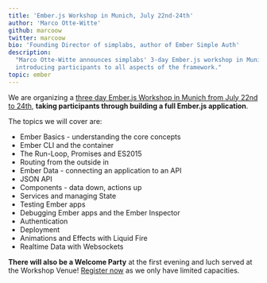 ```yaml
---
title: 'Ember.js Workshop in Munich, July 22nd-24th'
author: 'Marco Otte-Witte'
github: marcoow
twitter: marcoow
bio: 'Founding Director of simplabs, author of Ember Simple Auth'
description:
  "Marco Otte-Witte announces simplabs' 3-day Ember.js workshop in Munich,
  introducing participants to all aspects of the framework."
topic: ember
---
```


We are organizing a
[three day Ember.js Workshop in Munich from July 22nd to 24th](http://ember-workshop.simplabs.com),
**taking participants through building a full Ember.js application**.

<!--break-->

The topics we will cover are:

- Ember Basics - understanding the core concepts
- Ember CLI and the container
- The Run-Loop, Promises and ES2015
- Routing from the outside in
- Ember Data - connecting an application to an API
- JSON API
- Components - data down, actions up
- Services and managing State
- Testing Ember apps
- Debugging Ember apps and the Ember Inspector
- Authentication
- Deployment
- Animations and Effects with Liquid Fire
- Realtime Data with Websockets

**There will also be a Welcome Party** at the first evening and luch served at
the Workshop Venue!
[Register now](http://ember-workshop.simplabs.com 'Ember.js Workshop in Munich, July 22nd-24th')
as we only have limited capacities.
